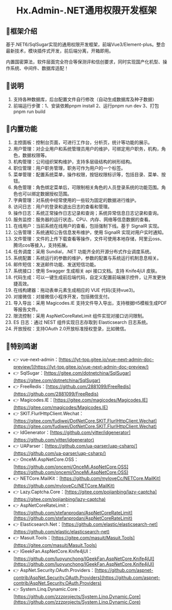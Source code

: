 <div align="center"><h1>Hx.Admin-.NET通用权限开发框架</h1></div>

## 🎁框架介绍
基于.NET6/SqlSugar实现的通用权限开发框架，前端Vue3/Element-plus。整合最新技术，模块插件式开发，前后端分离，开箱即用。

内置国密算法，软件层面完全符合等保测评和信创要求，同时实现国产化机型、操作系统、中间件、数据库适配！


## 🍁说明
1.  支持各种数据库，后台配置文件自行修改（自动生成数据库及种子数据）
2.  前端运行步骤：1、安装依赖pnpm install 2、运行pnpm run dev 3、打包pnpm run build


## 🍖内置功能
 1. 主控面板：控制台页面，可进行工作台，分析页，统计等功能的展示。
 2. 用户管理：对企业用户和系统管理员用户的维护，可绑定用户职务，机构，角色，数据权限等。
 3. 机构管理：公司组织架构维护，支持多层级结构的树形结构。
 4. 职位管理：用户职务管理，职务可作为用户的一个标签。
 5. 菜单管理：配置系统菜单，操作权限，按钮权限标识等，包括目录、菜单、按钮。
 6. 角色管理：角色绑定菜单后，可限制相关角色的人员登录系统的功能范围。角色也可以绑定数据授权范围。
 7. 字典管理：对系统中经常使用的一些较为固定的数据进行维护。
 8. 访问日志：用户的登录和退出日志的查看和管理。
 9. 操作日志：系统正常操作日志记录和查询；系统异常信息日志记录和查询。
10. 服务监控：服务器的运行状态，CPU、内存、网络等信息数据的查看。
11. 在线用户：当前系统在线用户的查看，包括强制下线。基于 SignalR 实现。
12. 公告管理：系统通知公告信息发布维护，使用 SignalR 实现对用户实时通知。
13. 文件管理：文件的上传下载查看等操作，文件可使用本地存储，阿里云oss、腾讯cos等接入，支持拓展。
14. 任务调度：采用 Sundial，.NET 功能齐全的开源分布式作业调度系统。
15. 系统配置：系统运行的参数的维护，参数的配置与系统运行机制息息相关。
16. 邮件短信：发送邮件功能、发送短信功能。
17. 系统接口：使用 Swagger 生成相关 api 接口文档。支持 Knife4jUI 皮肤。
18. 代码生成：可以一键生成前后端代码，自定义配置前端展示控件，让开发更快捷高效。
19. 在线构建器：拖动表单元素生成相应的 VUE 代码(支持vue3)。
20. 对接微信：对接微信小程序开发，包括微信支付。
21. 导入导出：采用 Magicodes.IE 支持文件导入导出，支持根据H5模板生成PDF等报告文件。
22. 限流控制：采用 AspNetCoreRateLimit 组件实现对接口访问限制。
23. ES 日志：通过 NEST 组件实现日志存取到 Elasticsearch 日志系统。
24. 开放授权：支持OAuth 2.0开放标准授权登录，比如微信。


## 💐特别鸣谢
- 👉 vue-next-admin：[https://lyt-top.gitee.io/vue-next-admin-doc-preview/](https://lyt-top.gitee.io/vue-next-admin-doc-preview/)
- 👉 SqlSugar：[https://gitee.com/dotnetchina/SqlSugar](https://gitee.com/dotnetchina/SqlSugar)
- 👉 FreeRedis：[https://github.com/2881099/FreeRedis](https://github.com/2881099/FreeRedis)
- 👉 Magicodes.IE：[https://gitee.com/magicodes/Magicodes.IE](https://gitee.com/magicodes/Magicodes.IE)
- 👉 SKIT.FlurlHttpClient.Wechat：[https://gitee.com/fudiwei/DotNetCore.SKIT.FlurlHttpClient.Wechat](https://gitee.com/fudiwei/DotNetCore.SKIT.FlurlHttpClient.Wechat)
- 👉 IdGenerator：[https://github.com/yitter/idgenerator](https://github.com/yitter/idgenerator)
- 👉 UAParser：[https://github.com/ua-parser/uap-csharp/](https://github.com/ua-parser/uap-csharp/)
- 👉 OnceMi.AspNetCore.OSS：[https://github.com/oncemi/OnceMi.AspNetCore.OSS](https://github.com/oncemi/OnceMi.AspNetCore.OSS)
- 👉 NETCore.MailKit：[https://github.com/myloveCc/NETCore.MailKit](https://github.com/myloveCc/NETCore.MailKit)
- 👉 Lazy.Captcha.Core：[https://gitee.com/pojianbing/lazy-captcha](https://gitee.com/pojianbing/lazy-captcha)
- 👉 AspNetCoreRateLimit：[https://github.com/stefanprodan/AspNetCoreRateLimit](https://github.com/stefanprodan/AspNetCoreRateLimit)
- 👉 Elasticsearch.Net：[https://github.com/elastic/elasticsearch-net](https://github.com/elastic/elasticsearch-net)
- 👉 Masuit.Tools：[https://gitee.com/masuit/Masuit.Tools](https://gitee.com/masuit/Masuit.Tools)
- 👉 IGeekFan.AspNetCore.Knife4jUI：[https://github.com/luoyunchong/IGeekFan.AspNetCore.Knife4jUI](https://github.com/luoyunchong/IGeekFan.AspNetCore.Knife4jUI)
- 👉 AspNet.Security.OAuth.Providers：[https://github.com/aspnet-contrib/AspNet.Security.OAuth.Providers](https://github.com/aspnet-contrib/AspNet.Security.OAuth.Providers)
- 👉 System.Linq.Dynamic.Core：[https://github.com/zzzprojects/System.Linq.Dynamic.Core](https://github.com/zzzprojects/System.Linq.Dynamic.Core)


